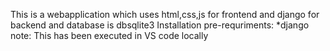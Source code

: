 This is a webapplication which uses html,css,js for frontend and django for backend and database is dbsqlite3
Installation pre-requriments:
*django
note: This has been executed in VS code locally
